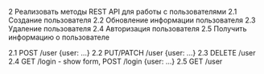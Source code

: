 2 Реализовать методы REST API для работы с пользователями
2.1 Создание пользователя
2.2 Обновление информации пользователя
2.3 Удаление пользователя
2.4 Авторизация пользователя
2.5 Получить информацию о пользователе

2.1 POST /user {user: ...}
2.2 PUT/PATCH /user {user: ...}
2.3 DELETE /user
2.4 GET /login - show form, POST /login {user: ...}
2.5 GET /user
